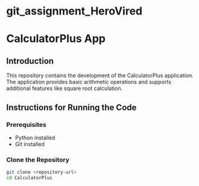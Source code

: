 # git_assignment_HeroVired
# CalculatorPlus App

## Introduction
This repository contains the development of the CalculatorPlus application. The application provides basic arithmetic operations and supports additional features like square root calculation.

## Instructions for Running the Code

### Prerequisites
- Python installed
- Git installed

### Clone the Repository
```bash
git clone <repository-url>
cd CalculatorPlus
